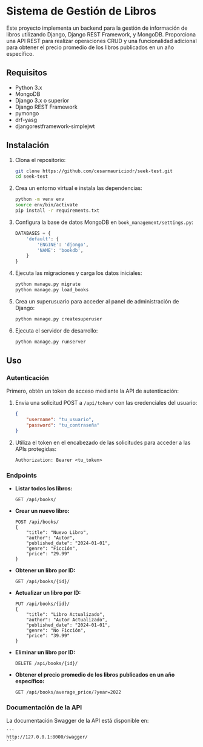 # Sistema de Gestión de Libros

Este proyecto implementa un backend para la gestión de información de libros utilizando Django, Django REST Framework, y MongoDB. Proporciona una API REST para realizar operaciones CRUD y una funcionalidad adicional para obtener el precio promedio de los libros publicados en un año específico.

## Requisitos

- Python 3.x
- MongoDB
- Django 3.x o superior
- Django REST Framework
- pymongo
- drf-yasg
- djangorestframework-simplejwt

## Instalación

1. Clona el repositorio:
    ```sh
    git clone https://github.com/cesarmauriciodr/seek-test.git
    cd seek-test
    ```

2. Crea un entorno virtual e instala las dependencias:
    ```sh
    python -m venv env
    source env/bin/activate
    pip install -r requirements.txt
    ```

3. Configura la base de datos MongoDB en `book_management/settings.py`:
    ```python
    DATABASES = {
        'default': {
            'ENGINE': 'djongo',
            'NAME': 'bookdb',
        }
    }
    ```

4. Ejecuta las migraciones y carga los datos iniciales:
    ```sh
    python manage.py migrate
    python manage.py load_books
    ```

5. Crea un superusuario para acceder al panel de administración de Django:
    ```sh
    python manage.py createsuperuser
    ```

6. Ejecuta el servidor de desarrollo:
    ```sh
    python manage.py runserver
    ```

## Uso

### Autenticación

Primero, obtén un token de acceso mediante la API de autenticación:

1. Envia una solicitud POST a `/api/token/` con las credenciales del usuario:
    ```json
    {
        "username": "tu_usuario",
        "password": "tu_contraseña"
    }
    ```

2. Utiliza el token en el encabezado de las solicitudes para acceder a las APIs protegidas:
    ```
    Authorization: Bearer <tu_token>
    ```

### Endpoints

- **Listar todos los libros:**
    ```
    GET /api/books/
    ```

- **Crear un nuevo libro:**
    ```
    POST /api/books/
    {
        "title": "Nuevo Libro",
        "author": "Autor",
        "published_date": "2024-01-01",
        "genre": "Ficción",
        "price": "29.99"
    }
    ```

- **Obtener un libro por ID:**
    ```
    GET /api/books/{id}/
    ```

- **Actualizar un libro por ID:**
    ```
    PUT /api/books/{id}/
    {
        "title": "Libro Actualizado",
        "author": "Autor Actualizado",
        "published_date": "2024-01-01",
        "genre": "No Ficción",
        "price": "39.99"
    }
    ```

- **Eliminar un libro por ID:**
    ```
    DELETE /api/books/{id}/
    ```

- **Obtener el precio promedio de los libros publicados en un año específico:**
    ```
    GET /api/books/average_price/?year=2022
    ```

### Documentación de la API

La documentación Swagger de la API está disponible en:

    ```
    http://127.0.0.1:8000/swagger/
    ```
